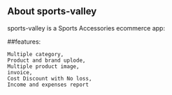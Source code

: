 ## About sports-valley

sports-valley is a Sports Accessories ecommerce app:

##features:

    Multiple category,
    Product and brand uplode,
    Multiple product image,
    invoice,
    Cost Discount with No loss,
    Income and expenses report

    
